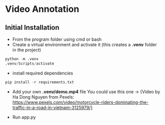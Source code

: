 # Video Annotation

## Initial Installation

- From the program folder using cmd or bash
- Create a virtual environment and activate it (this creates a **.venv** folder in the project)

```python  
python -m .venv
.venv/Scripts/activate
```

- install required dependencies

```python  
pip install -r requirements.txt
```  

- Add your own **.venv/demo.mp4** file You could use this one -> {Video by Ha Dong Nguyen from Pexels: https://www.pexels.com/video/motorcycle-riders-dominating-the-traffic-in-a-road-in-vietnam-3125979/}

- Run app.py

